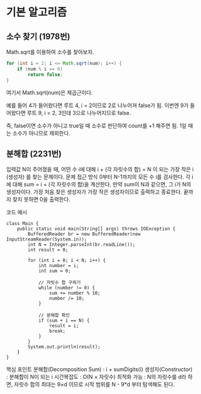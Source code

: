 # 기본 알고리즘

## 소수 찾기 (1978번)

Math.sqrt를 이용하여 소수를 찾아보자.

```java
for (int i = 2; i <= Math.sqrt(num); i++) {
    if (num % i == 0)
        return false;
}
```

여기서 Math.sqrt(num)은 제곱근이다.

예를 들어 4가 들어왔다면 루트 4, i = 2이므로 2로 나누어져 false가 됨.
이번엔 9가 들어왔다면 루트 9, i = 2, 3인데 3으로 나누어지므로 false.

즉, false이면 소수가 아니고 true일 때 소수로 판단하여 count를 +1 해주면 됨.
1일 때는 소수가 아니므로 제외한다.

## 분해합 (2231번)

입력값 N이 주어졌을 때, 어떤 수 i에 대해
i + (각 자릿수의 합) = N 이 되는 가장 작은 i (생성자) 를 찾는 문제이다.
문제 접근 방식
0부터 N-1까지의 모든 수 i를 검사한다.
각 i에 대해 sum = i + (각 자릿수의 합)을 계산한다.
만약 sum이 N과 같으면, 그 i가 N의 생성자이다.
가장 처음 찾은 생성자가 가장 작은 생성자이므로 출력하고 종료한다.
끝까지 찾지 못하면 0을 출력한다.

코드 예시
```
class Main {
    public static void main(String[] args) throws IOException {
        BufferedReader br = new BufferedReader(new InputStreamReader(System.in));
        int N = Integer.parseInt(br.readLine());
        int result = 0;

        for (int i = 0; i < N; i++) {
            int number = i;
            int sum = 0;

            // 자릿수 합 구하기
            while (number != 0) {
                sum += number % 10;
                number /= 10;
            }

            // 분해합 확인
            if (sum + i == N) {
                result = i;
                break;
            }
        }
        System.out.println(result);
    }
}
```

핵심 포인트
분해합(Decomposition Sum) : i + sumDigits(i)
생성자(Constructor) : 분해합이 N이 되는 i
시간복잡도 : O(N × 자릿수)
최적화 가능 :
N의 자릿수를 d라 하면, 자릿수 합의 최대는 9×d 이므로
시작 범위를 N - 9*d 부터 탐색해도 된다.